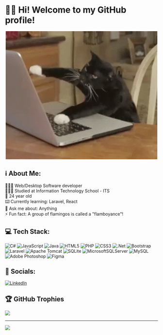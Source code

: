 # 👋🏻 Hi! Welcome to my GitHub profile!

<p align="center">
  <img src="cat-doing-programming-stuff.gif" width="500"/>
</p>

## ℹ️ About Me:
🧑🏻‍💻 Web/Desktop Software developer<br>
👨🏻‍🎓 Studied at Information Technology School - ITS<br>
🎂 24 year old<br>
⌨️ Currently learning: Laravel, React<br>
💬 Ask me about: Anything<br>
⚡ Fun fact: A group of flamingos is called a "flamboyance"!

## 💻 Tech Stack:
![C#](https://img.shields.io/badge/c%23-%23239120.svg?style=flat&logo=csharp&logoColor=white) ![JavaScript](https://img.shields.io/badge/javascript-%23323330.svg?style=flat&logo=javascript&logoColor=%23F7DF1E) ![Java](https://img.shields.io/badge/java-%23ED8B00.svg?style=flat&logo=openjdk&logoColor=white) ![HTML5](https://img.shields.io/badge/html5-%23E34F26.svg?style=flat&logo=html5&logoColor=white) ![PHP](https://img.shields.io/badge/php-%23777BB4.svg?style=flat&logo=php&logoColor=white) ![CSS3](https://img.shields.io/badge/css3-%231572B6.svg?style=flat&logo=css3&logoColor=white) ![.Net](https://img.shields.io/badge/.NET-5C2D91?style=flat&logo=.net&logoColor=white) ![Bootstrap](https://img.shields.io/badge/bootstrap-%238511FA.svg?style=flat&logo=bootstrap&logoColor=white) ![Laravel](https://img.shields.io/badge/laravel-%23FF2D20.svg?style=flat&logo=laravel&logoColor=white) ![Apache Tomcat](https://img.shields.io/badge/apache%20tomcat-%23F8DC75.svg?style=flat&logo=apache-tomcat&logoColor=black) ![SQLite](https://img.shields.io/badge/sqlite-%2307405e.svg?style=flat&logo=sqlite&logoColor=white) ![MicrosoftSQLServer](https://img.shields.io/badge/Microsoft%20SQL%20Server-CC2927?style=flat&logo=microsoft%20sql%20server&logoColor=white) ![MySQL](https://img.shields.io/badge/mysql-4479A1.svg?style=flat&logo=mysql&logoColor=white) ![Adobe Photoshop](https://img.shields.io/badge/adobe%20photoshop-%2331A8FF.svg?style=flat&logo=adobe%20photoshop&logoColor=white) ![Figma](https://img.shields.io/badge/figma-%23F24E1E.svg?style=flat&logo=figma&logoColor=white)

## 📱 Socials:
[![LinkedIn](https://img.shields.io/badge/LinkedIn-%230077B5.svg?logo=linkedin&logoColor=white)](https://linkedin.com/in/https://www.linkedin.com/in/branislav-%C5%BEivanovi%C4%87/) 

## 🏆 GitHub Trophies
![](https://github-profile-trophy.vercel.app/?username=BranislavZivanovic&theme=discord&no-frame=false&no-bg=true&margin-w=4)

---
[![](https://visitcount.itsvg.in/api?id=BranislavZivanovic&icon=0&color=0)](https://visitcount.itsvg.in)
